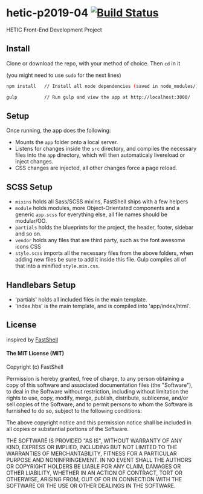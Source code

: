# hetic-p2019-04 [![Build Status](https://travis-ci.org/Far0s/hetic-p2019-04.svg?branch=master)](https://travis-ci.org/Far0s/hetic-p2019-04)
HETIC Front-End Development Project

## Install
Clone or download the repo, with your method of choice. Then `cd` in it

(you might need to use ```sudo``` for the next lines)
```bash
npm install   // Install all node dependencies (saved in node_modules/)

gulp          // Run gulp and view the app at http://localhost:3000/
```

## Setup
Once running, the app does the following:
* Mounts the `app` folder onto a local server.
* Listens for changes inside the `src` directory, and compiles the necessary files into the `app` directory, which will then automaticaly livereload or inject changes.
* CSS changes are injected, all other changes force a page reload.

## SCSS Setup
* `mixins` holds all Sass/SCSS mixins, FastShell ships with a few helpers
* `module` holds modules, more Object-Orientated components and a generic `app.scss` for everything else, all file names should be modular/OO.
* `partials` holds the blueprints for the project, the header, footer, sidebar and so on.
* `vendor` holds any files that are third party, such as the font awesome icons CSS
* `style.scss` imports all the necessary files from the above folders, when adding new files be sure to add it inside this file.
Gulp compiles all of that into a minified `style.min.css`.

## Handlebars Setup
* 'partials' holds all included files in the main template.
* 'index.hbs' is the main template, and is compiled into 'app/index/html'.

## License
inspired by [FastShell](http://github.com/HosseinKarami/fastshell)

#### The MIT License (MIT)
Copyright (c) FastShell

Permission is hereby granted, free of charge, to any person obtaining a copy of
this software and associated documentation files (the "Software"), to deal in
the Software without restriction, including without limitation the rights to
use, copy, modify, merge, publish, distribute, sublicense, and/or sell copies
of the Software, and to permit persons to whom the Software is furnished to do
so, subject to the following conditions:

The above copyright notice and this permission notice shall be included in all
copies or substantial portions of the Software.

THE SOFTWARE IS PROVIDED "AS IS", WITHOUT WARRANTY OF ANY KIND, EXPRESS OR
IMPLIED, INCLUDING BUT NOT LIMITED TO THE WARRANTIES OF MERCHANTABILITY,
FITNESS FOR A PARTICULAR PURPOSE AND NONINFRINGEMENT. IN NO EVENT SHALL THE
AUTHORS OR COPYRIGHT HOLDERS BE LIABLE FOR ANY CLAIM, DAMAGES OR OTHER
LIABILITY, WHETHER IN AN ACTION OF CONTRACT, TORT OR OTHERWISE, ARISING FROM,
OUT OF OR IN CONNECTION WITH THE SOFTWARE OR THE USE OR OTHER DEALINGS IN THE
SOFTWARE.
